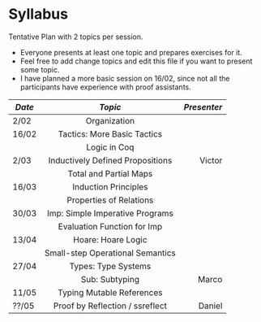 # Syllabus

Tentative Plan with 2 topics per session.

* Everyone presents at least one topic and prepares exercises for it.
* Feel free to add change topics and edit this file if you want to present some topic.
* I have planned  a more basic session on 16/02, since not all the participants have experience with proof assistants.

| *Date*  | *Topic*                          | *Presenter* |
| ------- |:--------------------------------:| -----------:|
|  2/02   | Organization                     |             |
|  16/02  | Tactics: More Basic Tactics      |             |
|         | Logic in Coq                     |             |
|   2/03  | Inductively Defined Propositions | Victor      |
|         | Total and Partial Maps           |             |
|  16/03  | Induction Principles             |             |
|         | Properties of Relations          |             |
|  30/03  | Imp: Simple Imperative Programs  |             |
|         | Evaluation Function for Imp      |             |
|  13/04  | Hoare: Hoare Logic               |             |
|         | Small-step Operational Semantics |             |
|  27/04  | Types: Type Systems              |             |
|         | Sub: Subtyping                   | Marco       |
|  11/05  | Typing Mutable References        |             |
|  ??/05  | Proof by Reflection / ssreflect  | Daniel      |





